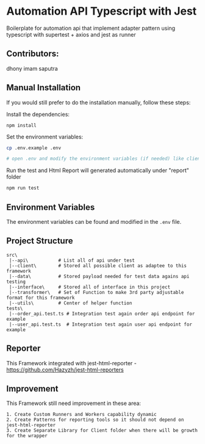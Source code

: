 # Automation API Typescript with Jest

Boilerplate for automation api that implement adapter pattern using typescript with supertest + axios and jest as runner

## Contributors:
dhony imam saputra

## Manual Installation

If you would still prefer to do the installation manually, follow these steps:

Install the dependencies:

```
npm install
```

Set the environment variables:

```bash
cp .env.example .env

# open .env and modify the environment variables (if needed) like client strategy it should be AXIOS or SUPERTEST
```

Run the test and Html Report will generated automatically under "report" folder

```bash
npm run test
```

## Environment Variables

The environment variables can be found and modified in the `.env` file.

## Project Structure

```
src\
 |--api\           # List all of api under test
 |--client\        # Stored all possible client as adaptee to this framework
 |--data\          # Stored payload needed for test data agains api testing
 |--interface\     # Stored all of interface in this project
 |--transformer\   # Set of Function to make 3rd party adjustable format for this framework
 |--utils\         # Center of helper function
tests\
 |--order_api.test.ts # Integration test again order api endpoint for example
 |--user_api.test.ts  # Integration test again user api endpoint for example
```

## Reporter

This Framework integrated with jest-html-reporter - https://github.com/Hazyzh/jest-html-reporters

## Improvement

This Framework still need improvement in these area:

```
1. Create Custom Runners and Workers capability dynamic
2. Create Patterns for reporting tools so it should not depend on jest-html-reporter
3. Create Separate Library for Client folder when there will be growth for the wrapper
```
